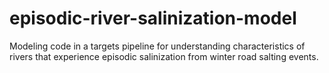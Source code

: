 # episodic-river-salinization-model
Modeling code in a targets pipeline for understanding characteristics of rivers that experience episodic salinization from winter road salting events.

